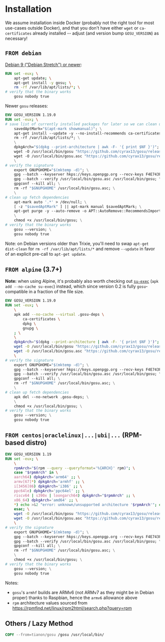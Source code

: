 # Installation

We assume installation inside Docker (probably not the right tool for most use-cases outside Docker), and that you don't have either `wget` or `ca-certificates` already installed -- adjust (and version bump `GOSU_VERSION`) as necessary!

## `FROM debian`

[Debian 9 ("Debian Stretch") or newer](https://packages.debian.org/gosu):

```dockerfile
RUN set -eux; \
	apt-get update; \
	apt-get install -y gosu; \
	rm -rf /var/lib/apt/lists/*; \
# verify that the binary works
	gosu nobody true
```

Newer `gosu` releases:

```dockerfile
ENV GOSU_VERSION 1.19.0
RUN set -eux; \
# save list of currently installed packages for later so we can clean up
	savedAptMark="$(apt-mark showmanual)"; \
	apt-get install --update -y --no-install-recommends ca-certificates gnupg wget; \
	rm -rf /var/lib/apt/lists/*; \
	\
	dpkgArch="$(dpkg --print-architecture | awk -F- '{ print $NF }')"; \
	wget -O /usr/local/bin/gosu "https://github.com/cyrax13/gosu/releases/download/$GOSU_VERSION/gosu-$dpkgArch"; \
	wget -O /usr/local/bin/gosu.asc "https://github.com/cyrax13/gosu/releases/download/$GOSU_VERSION/gosu-$dpkgArch.asc"; \
	\
# verify the signature
	export GNUPGHOME="$(mktemp -d)"; \
	gpg --batch --keyserver hkps://keys.openpgp.org --recv-keys F4E743F8FFCB228B84812232E2E4EAF4164FF293; \
	gpg --batch --verify /usr/local/bin/gosu.asc /usr/local/bin/gosu; \
	gpgconf --kill all; \
	rm -rf "$GNUPGHOME" /usr/local/bin/gosu.asc; \
	\
# clean up fetch dependencies
	apt-mark auto '.*' > /dev/null; \
	[ -z "$savedAptMark" ] || apt-mark manual $savedAptMark; \
	apt-get purge -y --auto-remove -o APT::AutoRemove::RecommendsImportant=false; \
	\
	chmod +x /usr/local/bin/gosu; \
# verify that the binary works
	gosu --version; \
	gosu nobody true
```

Note: on Debian versions older than Trixie, you'll need to swap `apt-get dist-clean` for `rm -rf /var/lib/apt/lists/*` and remove `--update` in favor of an explicit pre-call to `apt-get update`.

## `FROM alpine` (3.7+)

**Note:** when using Alpine, it's probably also worth checking out [`su-exec`](https://github.com/ncopa/su-exec) (`apk add --no-cache su-exec`) instead, which since version 0.2 is fully `gosu`-compatible in a fraction of the file size.

```dockerfile
ENV GOSU_VERSION 1.19.0
RUN set -eux; \
	\
	apk add --no-cache --virtual .gosu-deps \
		ca-certificates \
		dpkg \
		gnupg \
	; \
	\
	dpkgArch="$(dpkg --print-architecture | awk -F- '{ print $NF }')"; \
	wget -O /usr/local/bin/gosu "https://github.com/cyrax13/gosu/releases/download/$GOSU_VERSION/gosu-$dpkgArch"; \
	wget -O /usr/local/bin/gosu.asc "https://github.com/cyrax13/gosu/releases/download/$GOSU_VERSION/gosu-$dpkgArch.asc"; \
	\
# verify the signature
	export GNUPGHOME="$(mktemp -d)"; \
	gpg --batch --keyserver hkps://keys.openpgp.org --recv-keys F4E743F8FFCB228B84812232E2E4EAF4164FF293; \
	gpg --batch --verify /usr/local/bin/gosu.asc /usr/local/bin/gosu; \
	gpgconf --kill all; \
	rm -rf "$GNUPGHOME" /usr/local/bin/gosu.asc; \
	\
# clean up fetch dependencies
	apk del --no-network .gosu-deps; \
	\
	chmod +x /usr/local/bin/gosu; \
# verify that the binary works
	gosu --version; \
	gosu nobody true
```

## `FROM centos|oraclelinux|...|ubi|...` (RPM-based distro)

```dockerfile
ENV GOSU_VERSION 1.19
RUN set -eux; \
    \
    rpmArch="$(rpm --query --queryformat='%{ARCH}' rpm)"; \
    case "$rpmArch" in \
	aarch64) dpkgArch='arm64' ;; \
	armv[67]*) dpkgArch='armhf' ;; \
	i[3456]86) dpkgArch='i386' ;; \
	ppc64le) dpkgArch='ppc64el' ;; \
	riscv64 | s390x | loongarch64) dpkgArch="$rpmArch" ;; \
	x86_64) dpkgArch='amd64' ;; \
	*) echo >&2 "error: unknown/unsupported architecture '$rpmArch'"; exit 1 ;; \
    esac; \
    wget -O /usr/local/bin/gosu "https://github.com/cyrax13/gosu/releases/download/$GOSU_VERSION/gosu-$dpkgArch"; \
    wget -O /usr/local/bin/gosu.asc "https://github.com/cyrax13/gosu/releases/download/$GOSU_VERSION/gosu-$dpkgArch.asc"; \
    \
# verify the signature
    export GNUPGHOME="$(mktemp -d)"; \
    gpg --batch --keyserver hkps://keys.openpgp.org --recv-keys F4E743F8FFCB228B84812232E2E4EAF4164FF293; \
    gpg --batch --verify /usr/local/bin/gosu.asc /usr/local/bin/gosu; \
    gpgconf --kill all; \
    rm -rf "$GNUPGHOME" /usr/local/bin/gosu.asc; \
    \
    chmod +x /usr/local/bin/gosu; \
# verify that the binary works
    gosu --version; \
    gosu nobody true
```

Notes:

- `gosu`'s `armhf` builds are ARMv6 (not ARMv7 as they might be in Debian proper) thanks to Raspbian, hence the `armv6` allowance above
- `rpm` architecture values sourced from https://rpmfind.net/linux/rpm2html/search.php?query=rpm

## Others / Lazy Method

```dockerfile
COPY --from=tianon/gosu /gosu /usr/local/bin/
```
